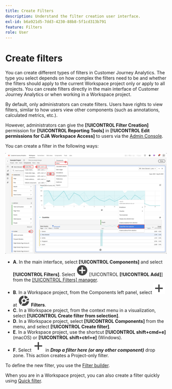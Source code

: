 ```yaml
---
title: Create Filters
description: Understand the filter creation user interface.
exl-id: b6a921d5-7dd3-4230-88b8-5f1cd313b791
feature: Filters
role: User
---
```

# Create filters

You can create different types of filters in Customer Journey Analytics.  The type you select depends on how complex the filters need to be and whether the filters should apply to the current Workspace project only or apply to all projects. You can create filters directly in the main interface of Customer Journey Analytics or when working in a Workspace project. 

By default, only administrators can create filters. Users have rights to view filters, similar to how users view other components (such as annotations, calculated metrics, etc.).

However, administrators can give the **[!UICONTROL Filter Creation]** permission for **[!UICONTROL Reporting Tools]** in **[!UICONTROL Edit permissions for CJA Workspace Access]** to users via the [Admin Console](/help/technotes/access-control.md#user-level-access).

You can create a filter in the following ways:

![Ways to create a filter](assets/create-filter.png)

* **A**. In the main interface, select **[!UICONTROL Components]** and select **[!UICONTROL Filters]**. Select ![AddCircle](/help/assets/icons/AddCircle.svg) [!UICONTROL **[!UICONTROL Add]**] from the [[!UICONTROL Filters] manager](/help/components/filters/manage-filters.md). 
* **B**. In a Workspace project, from the Components left panel, select ![Add](/help/assets/icons/Add.svg) at ![Segment](/help/assets/icons/Segmentation.svg) **Filters**.
* **C**. In a Workspace project, from the context menu in a visualization, select **[!UICONTROL Create filter from selection]**.
* **D**. In a Workspace project, select **[!UICONTROL Components]** from the menu, and select **[!UICONTROL Create filter]**. 
* **E**. In a Workspace project, use the shortcut **[!UICONTROL shift+cmd+e]** (macOS) or **[!UICONTROL shift+ctrl+e]** (Windows).
* **F**. Select ![Add](/help/assets/icons/Add.svg) in ***Drop a filter here (or any other component)*** drop zone. This action creates a Project-only filter.

To define the new filter, you use the [Filter builder](/help/components/filters/filter-builder.md).

When you are in a Workspace project, you can also create a filter quickly using [Quick filter](/help/components/filters/quick-filters.md).

